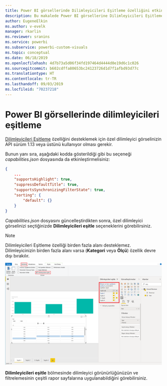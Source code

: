 ```yaml
---
title: Power BI görsellerinde Dilimleyicileri Eşitleme özelliğini etkinleştirme
description: Bu makalede Power BI görsellerine Dilimleyicileri Eşitleme özelliğini ekleme işlemi açıklanır.
author: EugeneElkin
ms.author: v-evelk
manager: rkarlin
ms.reviewer: sranins
ms.service: powerbi
ms.subservice: powerbi-custom-visuals
ms.topic: conceptual
ms.date: 06/18/2019
ms.openlocfilehash: 4d7b73a5d06f34fd197464d4444d0e19d6c1c026
ms.sourcegitcommit: b602cdffa80653bc24123726d1d7f1afbd93d77c
ms.translationtype: HT
ms.contentlocale: tr-TR
ms.lasthandoff: 09/03/2019
ms.locfileid: "70237218"
---
```

# <a name="sync-slicers-in-power-bi-visuals"></a>Power BI görsellerinde dilimleyicileri eşitleme

[Dilimleyicileri Eşitleme](https://docs.microsoft.com/power-bi/desktop-slicers) özelliğini desteklemek için özel dilimleyici görselinizin API sürüm 1.13 veya üstünü kullanıyor olması gerekir.

Bunun yanı sıra, aşağıdaki kodda gösterildiği gibi bu seçeneği *capabilities.json* dosyasında da etkinleştirmelisiniz:

```json
{
    ...
    "supportsHighlight": true,
    "suppressDefaultTitle": true,
    "supportsSynchronizingFilterState": true,
    "sorting": {
        "default": {}
    }
}
```

*Capabilities.json* dosyasını güncelleştirdikten sonra, özel dilimleyici görselinizi seçtiğinizde **Dilimleyicileri eşitle** seçeneklerini görebilirsiniz.

> [!NOTE]
> Dilimleyicileri Eşitleme özelliği birden fazla alanı desteklemez. Dilimleyicinizin birden fazla alanı varsa (**Kategori** veya **Ölçü**) özellik devre dışı bırakılır.

![“Dilimleyicileri eşitle” bölmesi](./media/sync-slicers-panel.png)

**Dilimleyicileri eşitle** bölmesinde dilimleyici görünürlüğünüzün ve filtrelemesinin çeşitli rapor sayfalarına uygulanabildiğini görebilirsiniz.
